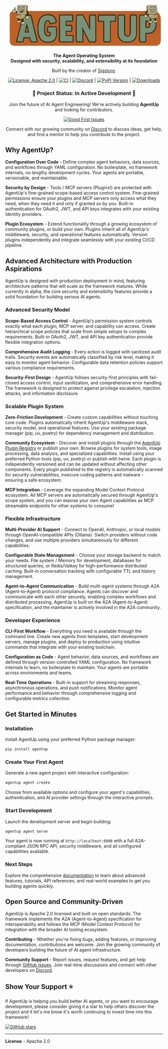 <p align="center">
  <img src="https://raw.githubusercontent.com/RedDotRocket/AgentUp/main/assets/logo.png" alt="Project Logo" width="500"/>
</p>

<p align="center"><strong>
  The Agent Operating System<br>
  Designed with security, scalability, and extensibility at its foundation
  </strong>
</p>
<p align="center">
  Built by the creator of <a href="https://sigstore.dev">Sigstore</a>.
</p>

<p align="center">
  <a href="https://opensource.org/licenses/Apache-2.0"><img src="https://img.shields.io/badge/License-Apache2.0-brightgreen.svg?style=flat" alt="License: Apache 2.0"/></a>
  |
  <a href="https://github.com/RedDotRocket/AgentUp/actions/workflows/ci.yml"><img src="https://github.com/RedDotRocket/AgentUp/actions/workflows/ci.yml/badge.svg" alt="CI"/></a>
  |
  <a href="https://discord.gg/pPcjYzGvbS"><img src="https://img.shields.io/discord/1384081906773131274?label=Discord&logo=discord" alt="Discord"/></a>
  |
  <a href="https://pypi.org/project/AgentUp/"><img src="https://img.shields.io/pypi/v/AgentUp.svg" alt="PyPI Version"/></a>
  |
  <a href="https://pepy.tech/project/agentup"><img src="https://static.pepy.tech/badge/agentup" alt="Downloads"/></a>
</p>



<div align="center">

### 🚧 Project Status: In Active Development 🚧

Join the future of AI Agent Engineering! We're actively building **AgentUp** and looking for contributors.

[![Good First Issues](https://img.shields.io/github/issues/RedDotRocket/AgentUp/good%20first%20issue?style=for-the-badge)](https://github.com/RedDotRocket/AgentUp/issues?q=is%3Aissue+is%3Aopen+label%3A%22good+first+issue%22)

Connect with our growing community on [Discord](https://discord.gg/pPcjYzGvbS) to discuss ideas, get help, and find a mentor to help you contribute to the project.

</div>


## Why AgentUp?

**Configuration Over Code** - Define complex agent behaviors, data sources, and workflows through YAML configuration. No boilerplate, no framework internals, no lengthy development cycles. Your agents are portable, versionable, and maintainable.

**Security by Design** - Tools / MCP servers (Plugins!) are protected with AgentUp's fine-grained scope-based access control system. Fine-grained permissions ensure your plugins and MCP servers only access what they need, when they need it and only if granted so by you. Built-in authentication for OAuth2, JWT, and API keys integrates with your existing identity providers.

**Plugin Ecosystem** - Extend functionality through a growing ecosystem of community plugins, or build your own. Plugins inherit all of AgentUp's middleware, security, and operational features automatically. Version plugins independently and integrate seamlessly with your existing CI/CD pipeline.


## Advanced Architecture with Production Aspirations

AgentUp is designed with production deployment in mind, featuring architecture patterns that will scale as the framework matures. While currently in alpha, the core security and extensibility features provide a solid foundation for building serious AI agents.

### Advanced Security Model

**Scope-Based Access Control** - AgentUp's permission system controls exactly what each plugin, MCP server, and capability can access. Create hierarchical scope policies that scale from simple setups to complex requirements. Built-in OAuth2, JWT, and API key authentication provide flexible integration options.

**Comprehensive Audit Logging** - Every action is logged with sanitized audit trails. Security events are automatically classified by risk level, making it easy to monitor agent behavior. Configurable data retention policies support various compliance requirements.

**Security-First Design** - AgentUp follows security-first principles with fail-closed access control, input sanitization, and comprehensive error handling. The framework is designed to protect against privilege escalation, injection attacks, and information disclosure.

### Scalable Plugin System

**Zero-Friction Development** - Create custom capabilities without touching core code. Plugins automatically inherit AgentUp's middleware stack, security model, and operational features. Use your existing package manager (pip, uv, poetry) for dependency management and distribution.

**Community Ecosystem** - Discover and install plugins through the [AgentUp Plugin Registry](https://agentup.dev) or publish your own. Browse plugins for system tools, image processing, data analysis, and specialized capabilities. Install using your preferred Python tools (pip, uv, poetry) or publish with twine. Each plugin is independently versioned and can be updated without affecting other components. Every plugin published to the registry is automatically scanned for security vulnerabilities, insecure coding patterns and malware - ensuring a safe ecosystem.

**MCP Integration** - Leverage the expanding Model Context Protocol ecosystem. All MCP servers are automatically secured through AgentUp's scope system, and you can expose your own Agent capabilities as MCP streamable endpoints for other systems to consume!

### Flexible Infrastructure

**Multi-Provider AI Support** - Connect to OpenAI, Anthropic, or local models through OpenAI-compatible APIs (Ollama). Switch providers without code changes, and use multiple providers simultaneously for different capabilities.

**Configurable State Management** - Choose your storage backend to match your needs. File system / Memory for development, databases for structured queries, or Redis/Valkey for high-performance distributed caching. Built-in conversation tracking with configurable TTL and history management.

**Agent-to-Agent Communication** - Build multi-agent systems through A2A (Agent-to-Agent) protocol compliance. Agents can discover and communicate with each other securely, enabling complex workflows and distributed processing. AgentUp
is built on the A2A (Agent-to-Agent) specification, and the maintainer is actively involved in the A2A community.

### Developer Experience

**CLI-First Workflow** - Everything you need is available through the command line. Create new agents from templates, start development servers, manage plugins, and deploy to production using intuitive commands that integrate with your existing toolchain.

**Configuration as Code** - Agent behavior, data sources, and workflows are defined through version-controlled YAML configuration. No framework internals to learn, no boilerplate to maintain. Your agents are portable across environments and teams.

**Real-Time Operations** - Built-in support for streaming responses, asynchronous operations, and push notifications. Monitor agent performance and behavior through comprehensive logging and configurable metrics collection.

## Get Started in Minutes

### Installation

Install AgentUp using your preferred Python package manager:

```bash
pip install agentup
```

### Create Your First Agent

Generate a new agent project with interactive configuration:

```bash
agentup agent create
```

Choose from available options and configure your agent's capabilities, authentication, and AI provider settings through the interactive prompts.

### Start Development

Launch the development server and begin building:

```bash
agentup agent serve
```

Your agent is now running at `http://localhost:8000` with a full A2A-compliant 
JSON RPC API, security middleware, and all configured capabilities available.

### Next Steps

Explore the comprehensive [documentation](https://docs.agentup.dev) to learn about advanced features, tutorials, API references, and real-world examples to get you building agents quickly.

## Open Source and Community-Driven

AgentUp is Apache 2.0 licensed and built on open standards. The framework implements the A2A (Agent-to-Agent) specification for interoperability and follows the MCP (Model Context Protocol) for integration with the broader AI tooling ecosystem.

**Contributing** - Whether you're fixing bugs, adding features, or improving documentation, contributions are welcome. Join the growing community of developers building the future of AI agent infrastructure.

**Community Support** - Report issues, request features, and get help through [GitHub Issues](https://github.com/RedDotRocket/AgentUp/issues). Join real-time discussions and connect with other developers on [Discord](https://discord.gg/pPcjYzGvbS).

## Show Your Support ⭐

If AgentUp is helping you build better AI agents, or you want to encourage development, please consider giving it a star to help others discover the project and it let's me know it's worth continuing to invest time into this framework!

[![GitHub stars](https://img.shields.io/github/stars/RedDotRocket/AgentUp.svg?style=social&label=Star)](https://github.com/RedDotRocket/AgentUp)

---

**License** - Apache 2.0


[badge-discord-img]: https://img.shields.io/discord/1384081906773131274?label=Discord&logo=discord
[badge-discord-url]: https://discord.gg/pPcjYzGvbS
